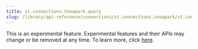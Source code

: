 ```yaml
---
title: st.connections.Snowpark.query
slug: /library/api-reference/connections/st.connections.snowpark/st.connections.snowpark.query
---
```


<Important>

This is an experimental feature. Experimental features and their APIs may change or be removed at any time. To learn more, click [here](/library/advanced-features/prerelease#experimental-features).

</Important>

<Autofunction function="streamlit.connections.Snowpark.query" />
